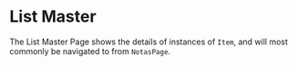 # List Master

The List Master Page shows the details of instances of `Item`, and will most commonly be navigated to from `NotasPage`.
